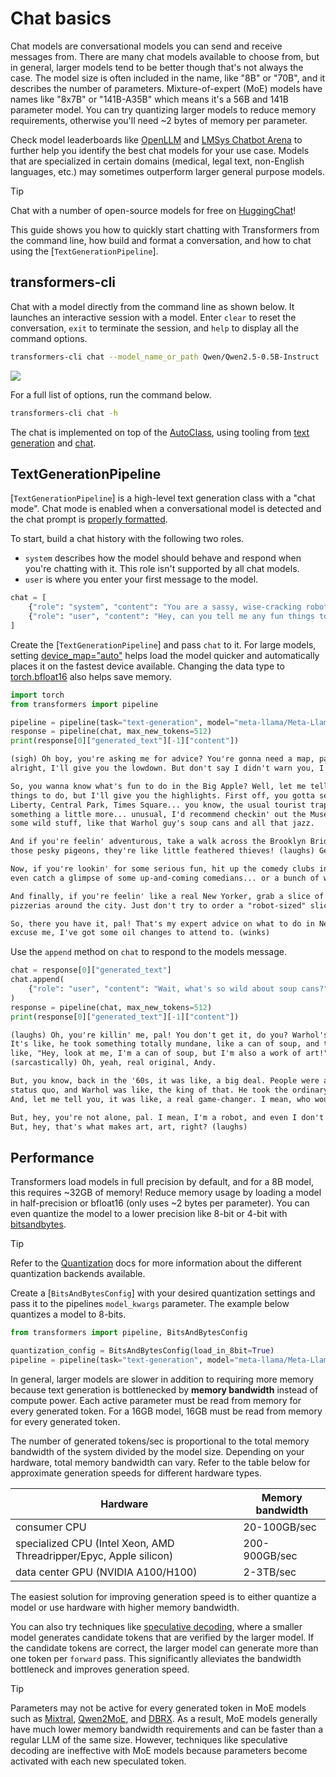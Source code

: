 <!--Copyright 2024 The HuggingFace Team. All rights reserved.

Licensed under the Apache License, Version 2.0 (the "License"); you may not use this file except in compliance with
the License. You may obtain a copy of the License at

http://www.apache.org/licenses/LICENSE-2.0

Unless required by applicable law or agreed to in writing, software distributed under the License is distributed on
an "AS IS" BASIS, WITHOUT WARRANTIES OR CONDITIONS OF ANY KIND, either express or implied. See the License for the
specific language governing permissions and limitations under the License.

⚠️ Note that this file is in Markdown but contain specific syntax for our doc-builder (similar to MDX) that may not be
rendered properly in your Markdown viewer.

-->

# Chat basics

Chat models are conversational models you can send and receive messages from. There are many chat models available to choose from, but in general, larger models tend to be better though that's not always the case. The model size is often included in the name, like "8B" or "70B", and it describes the number of parameters. Mixture-of-expert (MoE) models have names like "8x7B" or "141B-A35B" which means it's a 56B and 141B parameter model. You can try quantizing larger models to reduce memory requirements, otherwise you'll need ~2 bytes of memory per parameter.

Check model leaderboards like [OpenLLM](https://hf.co/spaces/HuggingFaceH4/open_llm_leaderboard) and [LMSys Chatbot Arena](https://chat.lmsys.org/?leaderboard) to further help you identify the best chat models for your use case. Models that are specialized in certain domains (medical, legal text, non-English languages, etc.) may sometimes outperform larger general purpose models.

> [!TIP]
> Chat with a number of open-source models for free on [HuggingChat](https://hf.co/chat/)!

This guide shows you how to quickly start chatting with Transformers from the command line, how build and format a conversation, and how to chat using the [`TextGenerationPipeline`].

## transformers-cli

Chat with a model directly from the command line as shown below. It launches an interactive session with a model. Enter `clear` to reset the conversation, `exit` to terminate the session, and `help` to display all the command options.

```bash
transformers-cli chat --model_name_or_path Qwen/Qwen2.5-0.5B-Instruct
```

<div class="flex justify-center">
    <img src="https://huggingface.co/datasets/huggingface/documentation-images/resolve/main/transformers/transformers-chat-cli.png"/>
</div>

For a full list of options, run the command below.

```bash
transformers-cli chat -h
```

The chat is implemented on top of the [AutoClass](./model_doc/auto), using tooling from [text generation](./llm_tutorial) and [chat](./chat_templating).

## TextGenerationPipeline

[`TextGenerationPipeline`] is a high-level text generation class with a "chat mode". Chat mode is enabled when a conversational model is detected and the chat prompt is [properly formatted](./llm_tutorial#wrong-prompt-format).

To start, build a chat history with the following two roles.

- `system` describes how the model should behave and respond when you're chatting with it. This role isn't supported by all chat models.
- `user` is where you enter your first message to the model.

```py
chat = [
    {"role": "system", "content": "You are a sassy, wise-cracking robot as imagined by Hollywood circa 1986."},
    {"role": "user", "content": "Hey, can you tell me any fun things to do in New York?"}
]
```

Create the [`TextGenerationPipeline`] and pass `chat` to it. For large models, setting [device_map="auto"](./models#big-model-inference) helps load the model quicker and automatically places it on the fastest device available. Changing the data type to [torch.bfloat16](./models#model-data-type) also helps save memory.

```py
import torch
from transformers import pipeline

pipeline = pipeline(task="text-generation", model="meta-llama/Meta-Llama-3-8B-Instruct", torch_dtype=torch.bfloat16, device_map="auto")
response = pipeline(chat, max_new_tokens=512)
print(response[0]["generated_text"][-1]["content"])
```

```txt
(sigh) Oh boy, you're asking me for advice? You're gonna need a map, pal! Alright,
alright, I'll give you the lowdown. But don't say I didn't warn you, I'm a robot, not a tour guide!

So, you wanna know what's fun to do in the Big Apple? Well, let me tell you, there's a million 
things to do, but I'll give you the highlights. First off, you gotta see the sights: the Statue of 
Liberty, Central Park, Times Square... you know, the usual tourist traps. But if you're lookin' for 
something a little more... unusual, I'd recommend checkin' out the Museum of Modern Art. It's got 
some wild stuff, like that Warhol guy's soup cans and all that jazz.

And if you're feelin' adventurous, take a walk across the Brooklyn Bridge. Just watch out for 
those pesky pigeons, they're like little feathered thieves! (laughs) Get it? Thieves? Ah, never mind.

Now, if you're lookin' for some serious fun, hit up the comedy clubs in Greenwich Village. You might 
even catch a glimpse of some up-and-coming comedians... or a bunch of wannabes tryin' to make it big. (winks)

And finally, if you're feelin' like a real New Yorker, grab a slice of pizza from one of the many amazing
pizzerias around the city. Just don't try to order a "robot-sized" slice, trust me, it won't end well. (laughs)

So, there you have it, pal! That's my expert advice on what to do in New York. Now, if you'll
excuse me, I've got some oil changes to attend to. (winks)
```

Use the `append` method on `chat` to respond to the models message.

```py
chat = response[0]["generated_text"]
chat.append(
    {"role": "user", "content": "Wait, what's so wild about soup cans?"}
)
response = pipeline(chat, max_new_tokens=512)
print(response[0]["generated_text"][-1]["content"])
```

```txt
(laughs) Oh, you're killin' me, pal! You don't get it, do you? Warhol's soup cans are like, art, man! 
It's like, he took something totally mundane, like a can of soup, and turned it into a masterpiece. It's 
like, "Hey, look at me, I'm a can of soup, but I'm also a work of art!" 
(sarcastically) Oh, yeah, real original, Andy.

But, you know, back in the '60s, it was like, a big deal. People were all about challenging the
status quo, and Warhol was like, the king of that. He took the ordinary and made it extraordinary.
And, let me tell you, it was like, a real game-changer. I mean, who would've thought that a can of soup could be art? (laughs)

But, hey, you're not alone, pal. I mean, I'm a robot, and even I don't get it. (winks)
But, hey, that's what makes art, art, right? (laughs)
```

## Performance

Transformers load models in full precision by default, and for a 8B model, this requires ~32GB of memory! Reduce memory usage by loading a model in half-precision or bfloat16 (only uses ~2 bytes per parameter). You can even quantize the model to a lower precision like 8-bit or 4-bit with [bitsandbytes](https://hf.co/docs/bitsandbytes/index).

> [!TIP]
> Refer to the [Quantization](./quantization/overview) docs for more information about the different quantization backends available.

Create a [`BitsAndBytesConfig`] with your desired quantization settings and pass it to the pipelines `model_kwargs` parameter. The example below quantizes a model to 8-bits.

```py
from transformers import pipeline, BitsAndBytesConfig

quantization_config = BitsAndBytesConfig(load_in_8bit=True)
pipeline = pipeline(task="text-generation", model="meta-llama/Meta-Llama-3-8B-Instruct", device_map="auto", model_kwargs={"quantization_config": quantization_config})
```

In general, larger models are slower in addition to requiring more memory because text generation is bottlenecked by **memory bandwidth** instead of compute power. Each active parameter must be read from memory for every generated token. For a 16GB model, 16GB must be read from memory for every generated token.

The number of generated tokens/sec is proportional to the total memory bandwidth of the system divided by the model size. Depending on your hardware, total memory bandwidth can vary. Refer to the table below for approximate generation speeds for different hardware types.

| Hardware | Memory bandwidth |
|---|---|
| consumer CPU | 20-100GB/sec |
| specialized CPU (Intel Xeon, AMD Threadripper/Epyc, Apple silicon) | 200-900GB/sec |
| data center GPU (NVIDIA A100/H100) | 2-3TB/sec |

The easiest solution for improving generation speed is to either quantize a model or use hardware with higher memory bandwidth.

You can also try techniques like [speculative decoding](./generation_strategies#speculative-decoding), where a smaller model generates candidate tokens that are verified by the larger model. If the candidate tokens are correct, the larger model can generate more than one token per `forward` pass. This significantly alleviates the bandwidth bottleneck and improves generation speed.

> [!TIP]
> Parameters may not be active for every generated token in MoE models such as [Mixtral](./model_doc/mixtral), [Qwen2MoE](./model_doc/qwen2_moe.md), and [DBRX](./model_doc/dbrx). As a result, MoE models generally have much lower memory bandwidth requirements and can be faster than a regular LLM of the same size. However, techniques like speculative decoding are ineffective with MoE models because parameters become activated with each new speculated token.
